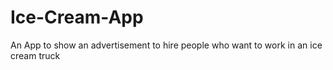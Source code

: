 # Ice-Cream-App
An App to show an advertisement to hire people who want to work in an ice cream truck
